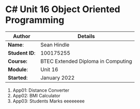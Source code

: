 # C# Unit 16 Object Oriented Programming
| Author | Details |
| ---- | ---- |
**Name**: | Sean Hindle  |
**Student ID**: | 100175255 |
**Course:** | BTEC Extended Diploma in Computing |
**Module**: | Unit 16     |
**Started**: | January 2022 |    

1. App01: Distance Converter
2. App02: BMI Calculator
3. App03: Students Marks
eeeeeeee